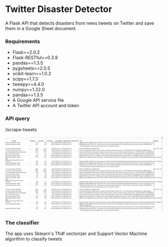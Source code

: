 # Twitter Disaster Detector
A Flask API that detects disasters from news tweets on Twitter and save them in a Google Sheet document.

### Requirements
- Flask==2.0.2
- Flask-RESTful==0.3.9
- pandas==1.3.5
- pygsheets==2.0.5
- scikit-learn==1.0.2
- scipy==1.7.3
- tweepy==4.4.0
- numpy==1.22.0
- pandas==1.3.5
- A Google API service file
- A Twitter API account and token
### API query

/scrape-tweets

![/image/demo.png](https://github.com/HaiHongLa/disaster_tweets/blob/main/images/demo.png)
  
### The classifier
The app uses Sklearn's Tfidf vectorizer and Support Vector Machine algorithm to classify tweets
